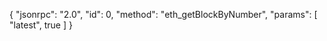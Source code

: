 {
  "jsonrpc": "2.0",
  "id": 0,
  "method": "eth_getBlockByNumber",
  "params": [
    "latest",
    true
  ]
}